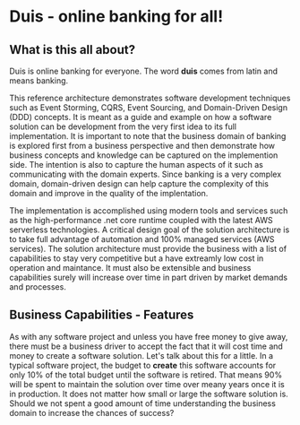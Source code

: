 # Duis - online banking for all!
## What is this all about?
Duis is online banking for everyone. The word <b>duis</b> comes from latin and means banking.

This reference architecture demonstrates software development techniques such as Event Storming, CQRS, Event Sourcing, and Domain-Driven Design (DDD) concepts. It is meant as a guide and example on how a software solution can be development from the very first idea to its full implementation. It is important to note that the business domain of banking is explored first from a business perspective and then demonstrate how business concepts and knowledge can be captured on the implemention side. The intention is also to capture the human aspects of it such as communicating with the domain experts. Since banking is a very complex domain, domain-driven design can help capture the complexity of this domain and improve in the quality of the implentation.

The implementation is accomplished using modern tools and services such as the high-performance .net core runtime coupled with the latest AWS serverless technologies. A critical design goal of the solution architecture is to take full advantage of automation and 100% managed services (AWS services). The solution architecture must provide the business with a list of capabilities to stay very competitive but a have extreamly low cost in operation and maintance. It must also be extensible and business capabilities surely will increase over time in part driven by market demands and processes.

## Business Capabilities - Features
As with any software project and unless you have free money to give away, there must be a business driver to accept the fact that it will cost time and money to create a software solution. Let's talk about this for a little. In a typical software project, the budget to <b>create</b> this software accounts for only 10% of the total budget until the software is retired. That means 90% will be spent to maintain the solution over time over meany years once it is in production. It does not matter how small or large the software solution is. Should we not spent a good amount of time understanding the business domain to increase the chances of success?
